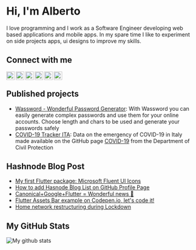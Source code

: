 # Hi, I'm Alberto
I love programming and I work as a Software Engineer developing web based applications and mobile apps. In my spare time I like to experiment on side projects apps, ui designs to improve my skills.

## Connect with me

[<img align="left" alt="albertobonacina.com" width="22px" src="https://cdn.jsdelivr.net/npm/simple-icons@3.4.0/icons/brave.svg" />][website]
[<img align="left" alt="Polilluminato | Twitter" width="22px" src="https://cdn.jsdelivr.net/npm/simple-icons@3.4.0/icons/twitter.svg" />][twitter]
[<img align="left" alt="Alberto Bonacina | LinkedIn" width="22px" src="https://cdn.jsdelivr.net/npm/simple-icons@3.4.0/icons/linkedin.svg" />][linkedin]
[<img align="left" alt="Polilluminato | Hashnode" width="22px" src="https://cdn.jsdelivr.net/npm/simple-icons@3.4.0/icons/hashnode.svg" />][hashnode]
[<img align="left" alt="Polilluminato | Medium" width="22px" src="https://cdn.jsdelivr.net/npm/simple-icons@3.4.0/icons/medium.svg" />][medium]
[<img align="left" alt="Polilluminato | Pinterest" width="22px" src="https://cdn.jsdelivr.net/npm/simple-icons@3.4.0/icons/pinterest.svg" />][pinterest]

<br />

## Published projects

- [Wassword - Wonderful Password Generator](https://play.google.com/store/apps/details?id=com.albertobonacina.wassword): With Wassword you can easily generate complex passwords and use them for your online accounts. Choose length and chars to be used and generate your passwords safely
- [COVID-19 Tracker ITA](https://polilluminato.github.io/covid19trackerita/): Data on the emergency of COVID-19 in Italy made available on the GitHub page [COVID-19](https://github.com/pcm-dpc/COVID-19) from the Department of Civil Protection

## Hashnode Blog Post
<!-- HASHNODE:START -->
- [My first Flutter package: Microsoft Fluent UI Icons](https://polilluminato.hashnode.dev/my-first-flutter-package-microsoft-fluent-ui-icons-ckdt92y1x00spaps18478bl4v)
- [How to add Hasnode Blog List on GitHub Profile Page](https://polilluminato.hashnode.dev/how-to-add-hasnode-blog-list-on-github-profile-page-ckdj0iszr011nz2s127pzep1v)
- [Canonical+Google+Flutter = Wonderful news 💙](https://polilluminato.hashnode.dev/canonicalgoogleflutter-wonderful-news-ckchbo6d800bivrs17lf3h1vn)
- [Flutter Assets Bar example on Codepen.io, let's code it!](https://polilluminato.hashnode.dev/flutter-assets-bar-example-on-codepenio-lets-code-it-ck9kt4ds6002tcss1u80115a6)
- [Home network restructuring during Lockdown](https://polilluminato.hashnode.dev/home-network-restructuring-during-lockdown-ck8zfk00c01kkn3s1gy03kuoe)
<!-- HASHNODE:END -->

## My GitHub Stats

![My github stats](https://github-readme-stats.vercel.app/api?username=polilluminato&show_icons=true)


[website]: https://albertobonacina.com/
[twitter]: https://twitter.com/polilluminato
[linkedin]: https://www.linkedin.com/in/bonacinaalberto/
[hashnode]: https://polilluminato.hashnode.dev/
[medium]: https://medium.com/@polilluminato
[pinterest]: https://www.pinterest.it/polilluminato/
